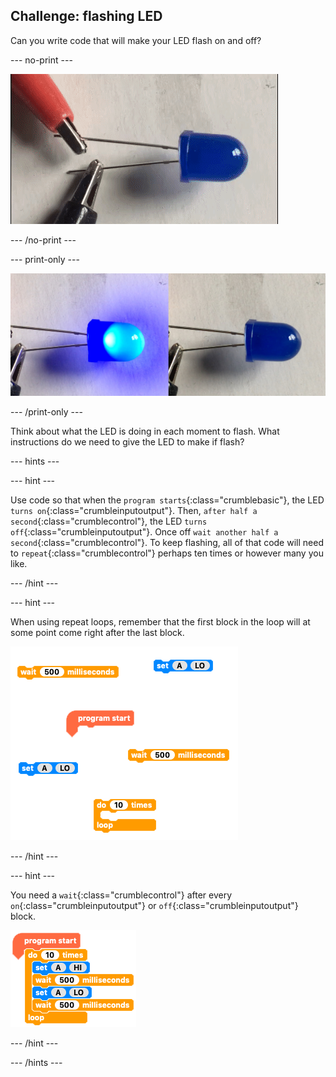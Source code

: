 ## Challenge: flashing LED

Can you write code that will make your LED flash on and off?

--- no-print ---

![Flashing LED](images/flashing_LED.gif)

--- /no-print ---

--- print-only ---

![Flashing LED](images/flashing_LED.png)

--- /print-only ---

Think about what the LED is doing in each moment to flash. What instructions do we need to give the LED to make if flash?


--- hints ---

--- hint ---

Use code so that when the `program starts`{:class="crumblebasic"}, the LED `turns on`{:class="crumbleinputoutput"}. Then, `after half a second`{:class="crumblecontrol"}, the LED `turns off`{:class="crumbleinputoutput"}. Once off `wait another half a second`{:class="crumblecontrol"}. To keep flashing, all of that code will need to `repeat`{:class="crumblecontrol"} perhaps ten times or however many you like.

--- /hint ---

--- hint ---

When using repeat loops, remember that the first block in the loop will at some point come right after the last block.

![Crumble blocks needed for a flashing LED](images/flashing_LED_parsons.png)

--- /hint ---

--- hint ---

You need a `wait`{:class="crumblecontrol"} after every `on`{:class="crumbleinputoutput"} or `off`{:class="crumbleinputoutput"} block.

![flashing LED code solution](images/flashing_LED_code_solution.png)

--- /hint ---

--- /hints ---